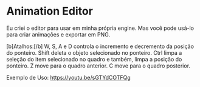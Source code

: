 # Animation Editor
Eu criei o editor para usar em minha própria engine. Mas você pode usá-lo para criar animações e exportar em PNG.

[b]Atalhos:[/b]
W, S, A e D controla o incremento e decremento da posição do ponteiro.
Shift deleta o objeto selecionado no ponteiro.
Ctrl limpa a seleção do item selecionado no quadro e também, limpa a posição do ponteiro.
Z move para o quadro anterior.
C move para o quadro posterior.

Exemplo de Uso:
https://youtu.be/sGTYdCOTFQg
